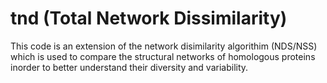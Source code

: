 # tnd (Total Network Dissimilarity)

This  code is an extension of the network disimilarity algorithim (NDS/NSS) which is used to compare the structural networks of homologous proteins inorder to better understand their diversity and variability. 
